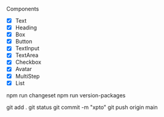 Components

- [X] Text
- [X] Heading
- [X] Box
- [X] Button
- [X] TextInput
- [X] TextArea
- [X] Checkbox
- [X] Avatar
- [X] MultiStep
- [X] List

npm run changeset
npm run version-packages

git add .
git status
git commit -m "xpto"
git push origin main